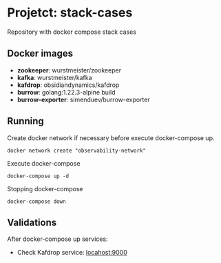 # Projetct: stack-cases
Repository with docker compose stack cases

## Docker images
* **zookeeper**: wurstmeister/zookeeper
* **kafka**: wurstmeister/kafka
* **kafdrop**: obsidiandynamics/kafdrop
* **burrow**: golang:1.22.3-alpine build
* **burrow-exporter**: simenduev/burrow-exporter

## Running
Create docker network if necessary before execute docker-compose up.
```shell
docker network create "observability-network"
```

Execute docker-compose
```shell
docker-compose up -d
```

Stopping docker-compose
````shell
docker-compose down
````
 
## Validations
After docker-compose up services:
* Check Kafdrop service: [locahost:9000](http://localhost:9000/)
